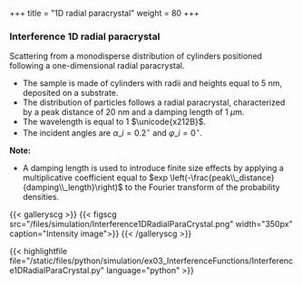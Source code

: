 +++
title = "1D radial paracrystal"
weight = 80
+++

### Interference 1D radial paracrystal

Scattering from a monodisperse distribution of cylinders positioned following a one-dimensional radial paracrystal.

* The sample is made of cylinders with radii and heights equal to $5$ nm, deposited on a substrate.
* The distribution of particles follows a radial paracrystal, characterized by a peak distance of $20$ nm and a damping length of $1$ $\mu$m.
* The wavelength is equal to $1$ $\unicode{x212B}$.
* The incident angles are $\alpha\_i = 0.2 ^{\circ}$ and $\varphi\_i = 0^{\circ}$.  

**Note:**

* A damping length is used to introduce finite size effects by applying a multiplicative coefficient equal to 
$exp \left(-\frac{peak\\_distance}{damping\\_length}\right)$ to the Fourier transform of the probability densities.

{{< galleryscg >}}
{{< figscg src="/files/simulation/Interference1DRadialParaCrystal.png" width="350px" caption="Intensity image">}}
{{< /galleryscg >}}

{{< highlightfile file="/static/files/python/simulation/ex03_InterferenceFunctions/Interference1DRadialParaCrystal.py" language="python" >}}
